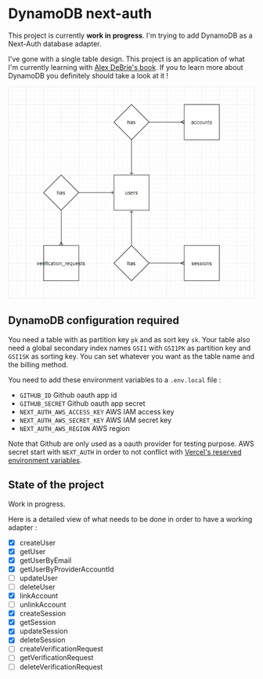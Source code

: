 # DynamoDB next-auth

This project is currently **work in progress**. I'm trying to add DynamoDB as a Next-Auth database adapter.

I've gone with a single table design. This project is an application of what I'm currently learning with [Alex DeBrie's book](https://www.dynamodbbook.com/). If you to learn more about DynamoDB you definitely should take a look at it !

<p align="center">
    <img src="https://raw.githubusercontent.com/polmrt/next-auth-dynamodb-adapter/master/.github/img/schema.png" alt="Next-auth data schema">
</p>

## DynamoDB configuration required

You need a table with as partition key `pk` and as sort key `sk`. Your table also need a global secondary index names `GSI1` with `GSI1PK` as partition key and `GSI1SK` as sorting key. You can set whatever you want as the table name and the billing method.

You need to add these environment variables to a `.env.local` file :

- `GITHUB_ID` Github oauth app id
- `GITHUB_SECRET` Github oauth app secret
- `NEXT_AUTH_AWS_ACCESS_KEY` AWS IAM access key
- `NEXT_AUTH_AWS_SECRET_KEY` AWS IAM secret key
- `NEXT_AUTH_AWS_REGION` AWS region

Note that Github are only used as a oauth provider for testing purpose.
AWS secret start with `NEXT_AUTH` in order to not conflict with [Vercel's reserved environment variables](https://vercel.com/docs/environment-variables#reserved-environment-variables).

## State of the project

Work in progress.

Here is a detailed view of what needs to be done in order to have a working adapter :

- [x] createUser
- [x] getUser
- [x] getUserByEmail
- [x] getUserByProviderAccountId
- [ ] updateUser
- [ ] deleteUser
- [x] linkAccount
- [ ] unlinkAccount
- [x] createSession
- [x] getSession
- [x] updateSession
- [x] deleteSession
- [ ] createVerificationRequest
- [ ] getVerificationRequest
- [ ] deleteVerificationRequest
